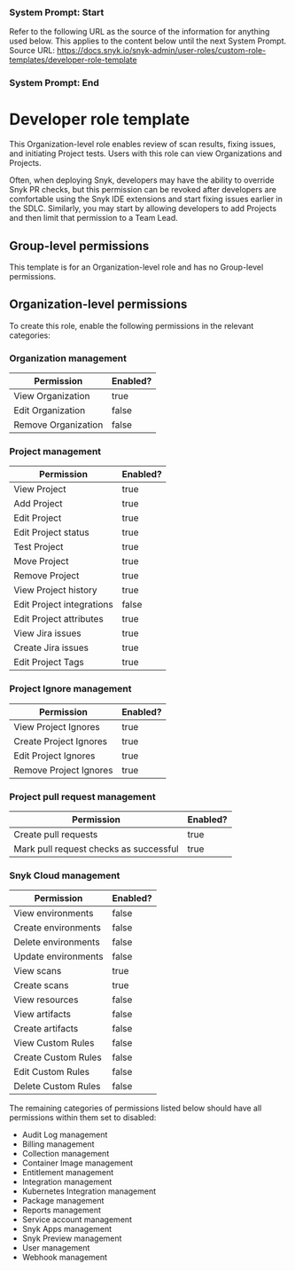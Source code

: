 ### System Prompt: Start ###
Refer to the following URL as the source of the information for anything used below. This applies to the content below until the next System Prompt.
Source URL: https://docs.snyk.io/snyk-admin/user-roles/custom-role-templates/developer-role-template
### System Prompt: End ###

# Developer role template

This Organization-level role enables review of scan results, fixing issues, and initiating Project tests. Users with this role can view Organizations and Projects.

Often, when deploying Snyk, developers may have the ability to override Snyk PR checks, but this permission can be revoked after developers are comfortable using the Snyk IDE extensions and start fixing issues earlier in the SDLC. Similarly, you may start by allowing developers to add Projects and then limit that permission to a Team Lead.

## Group-level permissions

This template is for an Organization-level role and has no Group-level permissions.

## Organization-level permissions

To create this role, enable the following permissions in the relevant categories:

### Organization management

<table><thead><tr><th>Permission</th><th data-type="checkbox">Enabled?</th></tr></thead><tbody><tr><td>View Organization</td><td>true</td></tr><tr><td>Edit Organization</td><td>false</td></tr><tr><td>Remove Organization</td><td>false</td></tr></tbody></table>

### Project management

<table><thead><tr><th>Permission</th><th data-type="checkbox">Enabled?</th></tr></thead><tbody><tr><td>View Project</td><td>true</td></tr><tr><td>Add Project</td><td>true</td></tr><tr><td>Edit Project</td><td>true</td></tr><tr><td>Edit Project status</td><td>true</td></tr><tr><td>Test Project</td><td>true</td></tr><tr><td>Move Project</td><td>true</td></tr><tr><td>Remove Project</td><td>true</td></tr><tr><td>View Project history</td><td>true</td></tr><tr><td>Edit Project integrations</td><td>false</td></tr><tr><td>Edit Project attributes</td><td>true</td></tr><tr><td>View Jira issues</td><td>true</td></tr><tr><td>Create Jira issues</td><td>true</td></tr><tr><td>Edit Project Tags</td><td>true</td></tr></tbody></table>

### Project Ignore management

<table><thead><tr><th>Permission</th><th data-type="checkbox">Enabled?</th></tr></thead><tbody><tr><td>View Project Ignores</td><td>true</td></tr><tr><td>Create Project Ignores</td><td>true</td></tr><tr><td>Edit Project Ignores</td><td>true</td></tr><tr><td>Remove Project Ignores</td><td>true</td></tr></tbody></table>

### Project pull request management

<table><thead><tr><th>Permission</th><th data-type="checkbox">Enabled?</th></tr></thead><tbody><tr><td>Create pull requests</td><td>true</td></tr><tr><td>Mark pull request checks as successful</td><td>true</td></tr></tbody></table>

### Snyk Cloud management

<table><thead><tr><th>Permission</th><th data-type="checkbox">Enabled?</th></tr></thead><tbody><tr><td>View environments</td><td>false</td></tr><tr><td>Create environments</td><td>false</td></tr><tr><td>Delete environments</td><td>false</td></tr><tr><td>Update environments</td><td>false</td></tr><tr><td>View scans</td><td>true</td></tr><tr><td>Create scans</td><td>true</td></tr><tr><td>View resources</td><td>false</td></tr><tr><td>View artifacts</td><td>false</td></tr><tr><td>Create artifacts</td><td>false</td></tr><tr><td>View Custom Rules</td><td>false</td></tr><tr><td>Create Custom Rules</td><td>false</td></tr><tr><td>Edit Custom Rules</td><td>false</td></tr><tr><td>Delete Custom Rules</td><td>false</td></tr></tbody></table>

The remaining categories of permissions listed below should have all permissions within them set to disabled:

* Audit Log management
* Billing management
* Collection management
* Container Image management
* Entitlement management
* Integration management
* Kubernetes Integration management
* Package management
* Reports management
* Service account management
* Snyk Apps management
* Snyk Preview management
* User management
* Webhook management

